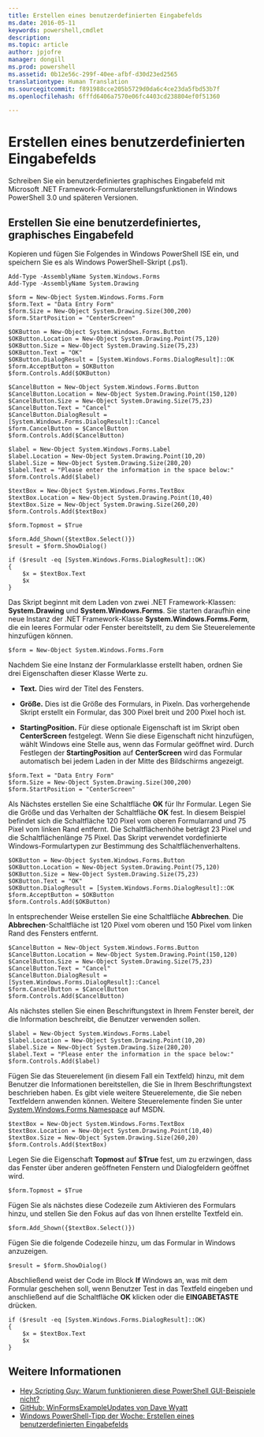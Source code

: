 ```yaml
---
title: Erstellen eines benutzerdefinierten Eingabefelds
ms.date: 2016-05-11
keywords: powershell,cmdlet
description: 
ms.topic: article
author: jpjofre
manager: dongill
ms.prod: powershell
ms.assetid: 0b12e56c-299f-40ee-afbf-d30d23ed2565
translationtype: Human Translation
ms.sourcegitcommit: f891988cce205b5729d0da6c4ce23da5fbd53b7f
ms.openlocfilehash: 6fffd6406a7570e06fc4403cd238804ef0f51360

---
```


# Erstellen eines benutzerdefinierten Eingabefelds
Schreiben Sie ein benutzerdefiniertes graphisches Eingabefeld mit Microsoft .NET Framework-Formularerstellungsfunktionen in Windows PowerShell 3.0 und späteren Versionen.

## Erstellen Sie eine benutzerdefiniertes, graphisches Eingabefeld
Kopieren und fügen Sie Folgendes in Windows PowerShell ISE ein, und speichern Sie es als Windows PowerShell-Skript (.ps1).

```
Add-Type -AssemblyName System.Windows.Forms
Add-Type -AssemblyName System.Drawing

$form = New-Object System.Windows.Forms.Form 
$form.Text = "Data Entry Form"
$form.Size = New-Object System.Drawing.Size(300,200) 
$form.StartPosition = "CenterScreen"

$OKButton = New-Object System.Windows.Forms.Button
$OKButton.Location = New-Object System.Drawing.Point(75,120)
$OKButton.Size = New-Object System.Drawing.Size(75,23)
$OKButton.Text = "OK"
$OKButton.DialogResult = [System.Windows.Forms.DialogResult]::OK
$form.AcceptButton = $OKButton
$form.Controls.Add($OKButton)

$CancelButton = New-Object System.Windows.Forms.Button
$CancelButton.Location = New-Object System.Drawing.Point(150,120)
$CancelButton.Size = New-Object System.Drawing.Size(75,23)
$CancelButton.Text = "Cancel"
$CancelButton.DialogResult = [System.Windows.Forms.DialogResult]::Cancel
$form.CancelButton = $CancelButton
$form.Controls.Add($CancelButton)

$label = New-Object System.Windows.Forms.Label
$label.Location = New-Object System.Drawing.Point(10,20) 
$label.Size = New-Object System.Drawing.Size(280,20) 
$label.Text = "Please enter the information in the space below:"
$form.Controls.Add($label) 

$textBox = New-Object System.Windows.Forms.TextBox 
$textBox.Location = New-Object System.Drawing.Point(10,40) 
$textBox.Size = New-Object System.Drawing.Size(260,20) 
$form.Controls.Add($textBox) 

$form.Topmost = $True

$form.Add_Shown({$textBox.Select()})
$result = $form.ShowDialog()

if ($result -eq [System.Windows.Forms.DialogResult]::OK)
{
    $x = $textBox.Text
    $x
}
```

Das Skript beginnt mit dem Laden von zwei .NET Framework-Klassen: **System.Drawing** und **System.Windows.Forms**. Sie starten daraufhin eine neue Instanz der .NET Framework-Klasse **System.Windows.Forms.Form**, die ein leeres Formular oder Fenster bereitstellt, zu dem Sie Steuerelemente hinzufügen können.

```
$form = New-Object System.Windows.Forms.Form
```

Nachdem Sie eine Instanz der Formularklasse erstellt haben, ordnen Sie drei Eigenschaften dieser Klasse Werte zu.

-   **Text.** Dies wird der Titel des Fensters.

-   **Größe.** Dies ist die Größe des Formulars, in Pixeln. Das vorhergehende Skript erstellt ein Formular, das 300 Pixel breit und 200 Pixel hoch ist.

-   **StartingPosition.** Für diese optionale Eigenschaft ist im Skript oben **CenterScreen** festgelegt. Wenn Sie diese Eigenschaft nicht hinzufügen, wählt Windows eine Stelle aus, wenn das Formular geöffnet wird. Durch Festlegen der **StartingPosition** auf **CenterScreen** wird das Formular automatisch bei jedem Laden in der Mitte des Bildschirms angezeigt.

```
$form.Text = "Data Entry Form"
$form.Size = New-Object System.Drawing.Size(300,200) 
$form.StartPosition = "CenterScreen"
```

Als Nächstes erstellen Sie eine Schaltfläche **OK** für Ihr Formular. Legen Sie die Größe und das Verhalten der Schaltfläche **OK** fest. In diesem Beispiel befindet sich die Schaltfläche 120 Pixel vom oberen Formularrand und 75 Pixel vom linken Rand entfernt. Die Schaltflächenhöhe beträgt 23 Pixel und die Schaltflächenlänge 75 Pixel. Das Skript verwendet vordefinierte Windows-Formulartypen zur Bestimmung des Schaltflächenverhaltens.

```
$OKButton = New-Object System.Windows.Forms.Button
$OKButton.Location = New-Object System.Drawing.Point(75,120)
$OKButton.Size = New-Object System.Drawing.Size(75,23)
$OKButton.Text = "OK"
$OKButton.DialogResult = [System.Windows.Forms.DialogResult]::OK
$form.AcceptButton = $OKButton
$form.Controls.Add($OKButton)
```

In entsprechender Weise erstellen Sie eine Schaltfläche **Abbrechen**. Die **Abbrechen**-Schaltfläche ist 120 Pixel vom oberen und 150 Pixel vom linken Rand des Fensters entfernt.

```
$CancelButton = New-Object System.Windows.Forms.Button
$CancelButton.Location = New-Object System.Drawing.Point(150,120)
$CancelButton.Size = New-Object System.Drawing.Size(75,23)
$CancelButton.Text = "Cancel"
$CancelButton.DialogResult = [System.Windows.Forms.DialogResult]::Cancel
$form.CancelButton = $CancelButton
$form.Controls.Add($CancelButton)
```

Als nächstes stellen Sie einen Beschriftungstext in Ihrem Fenster bereit, der die Information beschreibt, die Benutzer verwenden sollen.

```
$label = New-Object System.Windows.Forms.Label
$label.Location = New-Object System.Drawing.Point(10,20) 
$label.Size = New-Object System.Drawing.Size(280,20) 
$label.Text = "Please enter the information in the space below:"
$form.Controls.Add($label)
```

Fügen Sie das Steuerelement (in diesem Fall ein Textfeld) hinzu, mit dem Benutzer die Informationen bereitstellen, die Sie in Ihrem Beschriftungstext beschrieben haben. Es gibt viele weitere Steuerelemente, die Sie neben Textfeldern anwenden können. Weitere Steuerelemente finden Sie unter [System.Windows.Forms Namespace](http://msdn.microsoft.com/library/k50ex0x9(v=vs.110).aspx) auf MSDN.

```
$textBox = New-Object System.Windows.Forms.TextBox 
$textBox.Location = New-Object System.Drawing.Point(10,40) 
$textBox.Size = New-Object System.Drawing.Size(260,20) 
$form.Controls.Add($textBox)
```

Legen Sie die Eigenschaft **Topmost** auf **$True** fest, um zu erzwingen, dass das Fenster über anderen geöffneten Fenstern und Dialogfeldern geöffnet wird.

```
$form.Topmost = $True
```

Fügen Sie als nächstes diese Codezeile zum Aktivieren des Formulars hinzu, und stellen Sie den Fokus auf das von Ihnen erstellte Textfeld ein.

```
$form.Add_Shown({$textBox.Select()})
```

Fügen Sie die folgende Codezeile hinzu, um das Formular in Windows anzuzeigen.

```
$result = $form.ShowDialog()
```

Abschließend weist der Code im Block **If** Windows an, was mit dem Formular geschehen soll, wenn Benutzer Test in das Textfeld eingeben und anschließend auf die Schaltfläche **OK** klicken oder die **EINGABETASTE** drücken.

```
if ($result -eq [System.Windows.Forms.DialogResult]::OK)
{
    $x = $textBox.Text
    $x
}
```

## Weitere Informationen
- [Hey Scripting Guy: Warum funktionieren diese PowerShell GUI-Beispiele nicht?](http://go.microsoft.com/fwlink/?LinkId=506644)
- [GitHub: WinFormsExampleUpdates von Dave Wyatt](https://github.com/dlwyatt/WinFormsExampleUpdates)
- [Windows PowerShell-Tipp der Woche: Erstellen eines benutzerdefinierten Eingabefelds](http://technet.microsoft.com/library/ff730941.aspx)




<!--HONumber=Oct16_HO3-->



